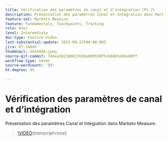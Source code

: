 ```yaml
---
title: Vérification des paramètres de canal et d’intégration (Pt.2)
description: Présentation des paramètres Canal et Intégration dans Marketo Measure.
feature-set: Marketo Measure
feature: Fundamentals, Touchpoints, Tracking
role: User
level: Intermediate
doc-type: Feature Video
last-substantial-update: 2023-09-22T00:00:00Z
jira: KT-14045
thumbnail: 3424430.jpeg
source-git-commit: 784ea38218d817628a809530f5c69d65a9be80ff
workflow-type: tm+mt
source-wordcount: '33'
ht-degree: 0%

---
```



# Vérification des paramètres de canal et d’intégration

Présentation des paramètres Canal et Intégration dans Marketo Measure.

>[!VIDEO](https://video.tv.adobe.com/v/3424430/?learn=on){transcript=true}
